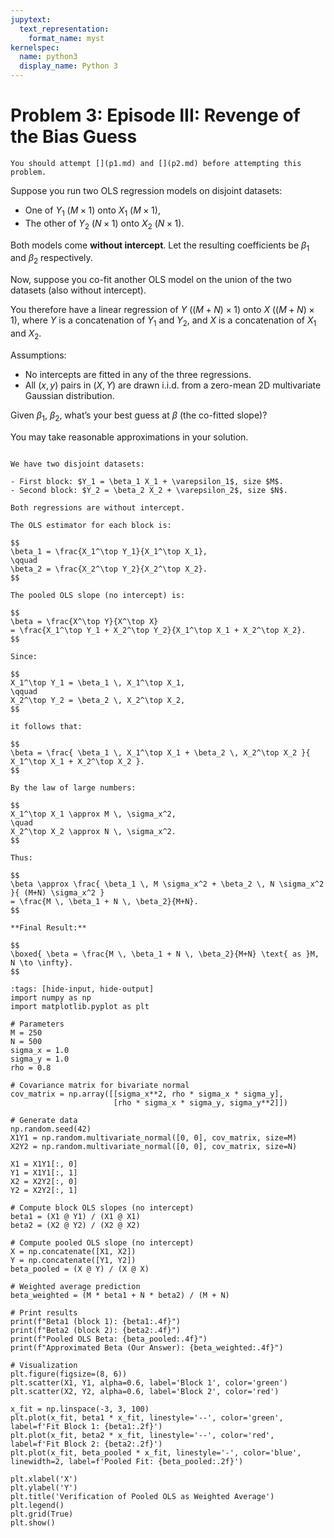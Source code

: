 ```yaml
---
jupytext:
  text_representation:
    format_name: myst
kernelspec:
  name: python3
  display_name: Python 3
---
```

# Problem 3: Episode III: Revenge of the Bias Guess

```{note}
You should attempt [](p1.md) and [](p2.md) before attempting this problem. 
```

Suppose you run two OLS regression models on disjoint datasets:

- One of $Y_1$ ($M \times 1$) onto $X_1$ ($M \times 1$),
- The other of $Y_2$ ($N \times 1$) onto $X_2$ ($N \times 1$).

Both models come **without intercept**.  Let the resulting coefficients be $\beta_1$ and $\beta_2$ respectively.

Now, suppose you co-fit another OLS model on the union of the two datasets (also without intercept).  

You therefore have a linear regression of $Y$ ($(M+N)\times 1$) onto $X$ ($(M+N)\times 1$), where $Y$ is a concatenation of $Y_1$ and $Y_2$, and $X$ is a concatenation of $X_1$ and $X_2$.

Assumptions:

- No intercepts are fitted in any of the three regressions.
- All $(x, y)$ pairs in $(X, Y)$ are drawn i.i.d. from a zero-mean 2D multivariate Gaussian distribution.

Given $\beta_1$, $\beta_2$, what’s your best guess at $\beta$ (the co-fitted slope)?

You may take reasonable approximations in your solution.

````{dropdown} Click to show solution

We have two disjoint datasets:

- First block: $Y_1 = \beta_1 X_1 + \varepsilon_1$, size $M$.
- Second block: $Y_2 = \beta_2 X_2 + \varepsilon_2$, size $N$.

Both regressions are without intercept.

The OLS estimator for each block is:

$$
\beta_1 = \frac{X_1^\top Y_1}{X_1^\top X_1},
\qquad
\beta_2 = \frac{X_2^\top Y_2}{X_2^\top X_2}.
$$

The pooled OLS slope (no intercept) is:

$$
\beta = \frac{X^\top Y}{X^\top X}
= \frac{X_1^\top Y_1 + X_2^\top Y_2}{X_1^\top X_1 + X_2^\top X_2}.
$$

Since:

$$
X_1^\top Y_1 = \beta_1 \, X_1^\top X_1,
\qquad
X_2^\top Y_2 = \beta_2 \, X_2^\top X_2,
$$

it follows that:

$$
\beta = \frac{ \beta_1 \, X_1^\top X_1 + \beta_2 \, X_2^\top X_2 }{ X_1^\top X_1 + X_2^\top X_2 }.
$$

By the law of large numbers:

$$
X_1^\top X_1 \approx M \, \sigma_x^2,
\quad
X_2^\top X_2 \approx N \, \sigma_x^2.
$$

Thus:

$$
\beta \approx \frac{ \beta_1 \, M \sigma_x^2 + \beta_2 \, N \sigma_x^2 }{ (M+N) \sigma_x^2 }
= \frac{M \, \beta_1 + N \, \beta_2}{M+N}.
$$

**Final Result:**

$$
\boxed{ \beta = \frac{M \, \beta_1 + N \, \beta_2}{M+N} \text{ as }M, N \to \infty}.
$$

````

```{code-cell} python
:tags: [hide-input, hide-output]
import numpy as np
import matplotlib.pyplot as plt

# Parameters
M = 250
N = 500
sigma_x = 1.0
sigma_y = 1.0
rho = 0.8

# Covariance matrix for bivariate normal
cov_matrix = np.array([[sigma_x**2, rho * sigma_x * sigma_y],
                       [rho * sigma_x * sigma_y, sigma_y**2]])

# Generate data
np.random.seed(42)
X1Y1 = np.random.multivariate_normal([0, 0], cov_matrix, size=M)
X2Y2 = np.random.multivariate_normal([0, 0], cov_matrix, size=N)

X1 = X1Y1[:, 0]
Y1 = X1Y1[:, 1]
X2 = X2Y2[:, 0]
Y2 = X2Y2[:, 1]

# Compute block OLS slopes (no intercept)
beta1 = (X1 @ Y1) / (X1 @ X1)
beta2 = (X2 @ Y2) / (X2 @ X2)

# Compute pooled OLS slope (no intercept)
X = np.concatenate([X1, X2])
Y = np.concatenate([Y1, Y2])
beta_pooled = (X @ Y) / (X @ X)

# Weighted average prediction
beta_weighted = (M * beta1 + N * beta2) / (M + N)

# Print results
print(f"Beta1 (block 1): {beta1:.4f}")
print(f"Beta2 (block 2): {beta2:.4f}")
print(f"Pooled OLS Beta: {beta_pooled:.4f}")
print(f"Approximated Beta (Our Answer): {beta_weighted:.4f}")

# Visualization
plt.figure(figsize=(8, 6))
plt.scatter(X1, Y1, alpha=0.6, label='Block 1', color='green')
plt.scatter(X2, Y2, alpha=0.6, label='Block 2', color='red')

x_fit = np.linspace(-3, 3, 100)
plt.plot(x_fit, beta1 * x_fit, linestyle='--', color='green', label=f'Fit Block 1: {beta1:.2f}')
plt.plot(x_fit, beta2 * x_fit, linestyle='--', color='red', label=f'Fit Block 2: {beta2:.2f}')
plt.plot(x_fit, beta_pooled * x_fit, linestyle='-', color='blue', linewidth=2, label=f'Pooled Fit: {beta_pooled:.2f}')

plt.xlabel('X')
plt.ylabel('Y')
plt.title('Verification of Pooled OLS as Weighted Average')
plt.legend()
plt.grid(True)
plt.show()
```

